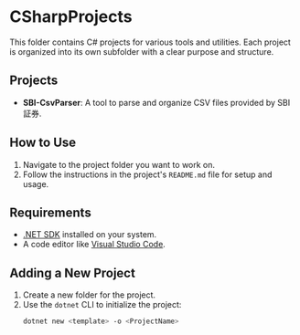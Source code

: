 # CSharpProjects

This folder contains C# projects for various tools and utilities. Each project is organized into its own subfolder with a clear purpose and structure.

## Projects

- **SBI-CsvParser**: A tool to parse and organize CSV files provided by SBI証券.

## How to Use

1. Navigate to the project folder you want to work on.
2. Follow the instructions in the project's `README.md` file for setup and usage.

## Requirements

- [.NET SDK](https://dotnet.microsoft.com/download) installed on your system.
- A code editor like [Visual Studio Code](https://code.visualstudio.com/).

## Adding a New Project

1. Create a new folder for the project.
2. Use the `dotnet` CLI to initialize the project:
   ```bash
   dotnet new <template> -o <ProjectName>